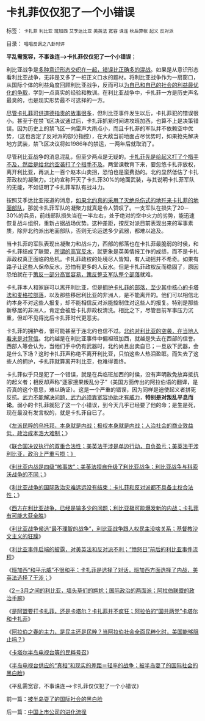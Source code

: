 # 卡扎菲仅仅犯了一个小错误

标签： `卡扎菲` `利比亚` `班加西` `艾季达比亚` `美英法` `宽容` `诛连` `秋后算帐` `起义` `反对派` 

目录： `唱唱反调之八卦时评`

**平乱需宽容，不事诛连——>卡扎菲仅仅犯了一个小错误**；

利比亚战争是[多种意识形态交织在一起，错误比正确多的混战](../../../2011/3/23/请萨科奇自证不是极端的邪恶.md)。如果是从意识形态看利比亚战争，无非是又多了一桩正义口水的题材。将利比亚战争作为一扇窗口，从国际个体的利益角度回顾利比亚战争，反而可以[为自已和自已的社会的利益最优化的争取](../../../2011/3/14/政治正确，道德正确和利益正确.md)，学到一点真实的经验和教训。在利比亚战争中，卡扎菲一方是历史声名最臭的，也是现实形势最不可选择的一方。

[尽管卡扎菲可供道德指责的故事很多](../../../2011/4/6/为什么卡扎菲极权被认为低合法性.md)，但利比亚事件发生以后，卡扎菲犯的错误很小。甚至于在禁飞区决议通过后，卡扎菲抓紧时间进攻班加西，也算不上是决策错误。因为历史上的禁飞区一向雷声大雨点小，而且卡扎菲的军队并不依赖空中优势，（这也否定了反对派的部分指控），在大敌当前地面占尽优势时，如果抢先解决地方武装，禁飞区决议将如1986年的禁运，一两年后就取消了。

尽管利比亚战争的消息混乱，但至少两点是无疑的。[卡扎菲先是给起义打了个措手不及，然后是给北约空袭打了个措手不及](../../../2011/4/10/利比亚是一场没有红线的意识形态战争.md)。两堂课教育下来，要忽悠卡扎菲放权，离开利比亚，再派上一百个赵本山卖拐，恐怕也是蛮费劲的。北约显然低估了卡扎菲政权的凝聚力。北约宣称歼灭了卡扎菲30%的地面武装，与其说明卡扎菲军队的无能，不如证明了卡扎菲军队有战斗力。

按照艾季达比亚报道的消息，[如果北约真的采用了灭绝杀伤式的地歼来卡扎菲的地面部队](../../../2011/4/9/“最不理智的战争”&nbsp;利比亚人权民主没啥关系.md)，那就卡扎菲军队的凝聚力就真是令人赞叹了。一支军队在损失了20－30%的兵员，前线部队损失当在一半左右，处于绝对的空中火力的劣势，能迅速恢复战斗组织，重新占据战场优势。这种差距，按反对派目前表现出来的军事素质，除非北约派出地面部队，否则无论运送多少武器，都难以追及。

当卡扎菲的军队表现出凝聚力和战斗力，西部的部落也在卡扎菲最脆弱的时侯，和卡扎菲结成了联盟，[所谓的高官反水](../../../2011/3/8/利比亚内战很可能是权力层分裂.md)，就更象是英美情报工作的成绩，而不是卡扎菲政权真正面临的危机。卡扎菲政权的处境尽人皆知，有人动摇并不希奇。如果有路子让这些人保命反水，恐怕有更多的人反水。但是卡扎菲政权反而稳固了，原因恐怕就在于[策反一部分高官容易，策反整支军队整个部落](../../../2011/3/24/卡扎菲行为容易理解.md)就难。

卡扎菲本人和家庭可以离开利比亚，但是[拥护卡扎菲的部落，至少其中核心的卡塔法和麦格拉部落](../../../2011/3/8/对美国而言最好的结果；添乱的正义分子；.md)，以及那些移居利比亚的非洲人，是不能离开的。他们可以相信北约本身不对这些人报复，却不能相信反对派能控制住对这些人的报复。特别是那些新移居的非洲人，肯定会被后卡扎菲政权清洗。相比之下，尽管目前军事压力沉重，但却不见得比后卡扎菲时代更恶劣。

卡扎菲的拥护者，很可能甚至于连北约也信不过。[北约对利比亚的空袭，在当地人看来是对背信](../../../2010/7/31/诚信的价值的核心就是契约的成本.md)。北约越是在利比亚事件中偏袒班加西，就越是失去在西部的信誉。西部人等会认为，当他们手中仍有武器时，北约尚且出卖自已；一旦放下武器，会是什么下场？这时卡扎菲声称绝不离开利比亚，只怕这些人热泪盈眶。而失去了这些人的拥护，卡扎菲就算离开利比亚，也难得善终。

卡扎菲似乎只是犯了一个错误，就是在兵临班加西的时侯，没有声明赦免放弃抵抗的起义者；相反却声称“逐家搜果叛乱分子”（美国方面传出的阿拉伯语的翻译，是否真的这个意思，难以确证）。这是一个严重的错误，因为同样是迫使起义者拼死反抗。[武力不能解决问题，武力必须靠宽容协助才有威力](../../../2010/5/22/仁者无敌话宽容，伊斯兰和阿拉伯帝国.md)，**特别是对叛乱平息而论**。弱小的卡扎菲就犯了这一个小错误，到今天几乎已经要了他的命；是生是死，现在最没有发言权的，就是卡扎菲自已了。

《[左派民粹的乌托邦，本身就是内战；极权本身就是内战；人治社会的商业效益低，政治成本浩大难制；](http://blog.sina.com.cn/s/blog_5563a64d01017wck.html)》

《[联合国决议执行的双重合法性；美英法干涉是单边行动，自负盈亏；美英法干涉利比亚，政治上严重亏损；》](../../../2011/4/8/美英法干涉利比亚，政治上严重亏损.md)

《[利比亚内战是四级“核事故”；美英法擅自升级了利比亚战争；利比亚战争与科索沃战争的不同；](../../../2011/4/8/利比亚内战是四级“独裁事故”.md)》

《[利比亚战争的国际政治灾难远远没有结束：卡扎菲和反对派都不具备主权合法性；](../../../2011/4/8/利比亚国际政治灾难刚刚开始.md)》

《[西方在利比亚战争，已经是输多少的问题；利比亚极可能爆发新的内战；卡扎菲有可能大获全胜](../../../2011/4/9/利比亚战争，西方是输多少的问题；.md)》

《[利比亚战争侯选“最不理智的战争”，利比亚战争跟人权民主没啥关系；基督教沙文主义的狂躁](../../../2011/4/9/“最不理智的战争”&nbsp;利比亚人权民主没啥关系.md)》

《[利比亚事件启端的披露，对美英法和反对派不利；“愤怒日”前后的利比亚事件流程](../../../2011/4/9/利比亚事件的真相可能对美英法不利.md)》

《[班加西“和平示威”不很和平；卡扎菲是选择了对话，班加西方面选择了内战，美英法选择了干涉；](../../../2011/4/10/利比亚的“和平示威”不一定很和平.md)》

《[2－3月之间的利比亚，墙头草们的尴尬；国际政治的两面派；阿拉伯联盟的政治手腕](../../../2011/4/10/利比亚战争墙头草的尴尬和阿盟的手腕.md)》

《[是阿盟要打卡扎菲，还是卡塔尔？卡扎菲并不疯狂；阿拉伯的“国共两党”卡塔尔和卡扎菲](../../../2011/4/11/民主斗士是阿盟？卡塔尔？半岛？.md)》

《[阿拉伯之春的主力，是民主还是民粹？当阿拉伯社会全面民粹化时，美国能够阻止吗？](../../../2011/4/11/阿拉伯民粹化时美国能阻止吗？.md)》

《[卡塔尔半岛电视台等的民粹号召](../../../2011/4/11/卡塔尔半岛电视台等的民粹号召.md)》

《[半岛电视台供应的“真相”和现实的差距＝轻率的战争；被半岛耍了的国际社会的黑白脸](../../../2011/4/13/被半岛耍了的国际社会的黑白脸.md)》

《平乱需宽容，不事诛连——>卡扎菲仅仅犯了一个小错误》

前一篇：[被半岛耍了的国际社会的黑白脸](../../../2011/4/13/被半岛耍了的国际社会的黑白脸.md)

后一篇：[中国上市公司的进化流徎](../../../2011/4/14/中国上市公司的进化流徎.md)